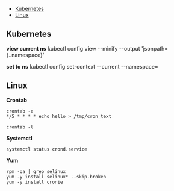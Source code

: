 

- [Kubernetes](#kubernetes)
- [Linux](#linux)



## Kubernetes

**view current ns**
kubectl config view --minify --output 'jsonpath={..namespace}'  

**set to ns**
kubectl config set-context --current --namespace=<your-namespace-name>

## Linux

**Crontab**

```
crontab -e
*/5 * * * * echo hello > /tmp/cron_text

crontab -l

```
**Systemctl**

```
systemctl status crond.service

```

**Yum**

```
rpm -qa | grep selinux
yum -y install selinux* --skip-broken
yum -y install cronie

```


